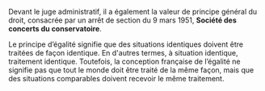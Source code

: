 Devant le juge administratif, il a également la valeur de principe général du droit, consacrée par un arrêt de section du 9 mars 1951, **Société des concerts du conservatoire**.

Le principe d’égalité signifie que des situations identiques doivent être traitées de façon identique. En d'autres termes, à situation identique, traitement identique. Toutefois, la conception française de l’égalité ne signifie pas que tout le monde doit être traité de la même façon, mais que des situations comparables doivent recevoir le même traitement.
